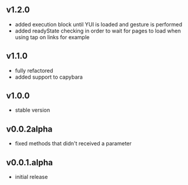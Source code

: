 ## v1.2.0

* added execution block until YUI is loaded and gesture is performed
* added readyState checking in order to wait for pages to load when using tap on links for example

## v1.1.0

* fully refactored
* added support to capybara

## v1.0.0

* stable version

## v0.0.2alpha

* fixed methods that didn't received a parameter

## v0.0.1.alpha

* initial release